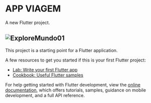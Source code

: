 # APP VIAGEM

A new Flutter project.

## ![ExploreMundo01](https://github.com/user-attachments/assets/dea62bdd-a4bb-46e3-9478-f236a76bce05)


This project is a starting point for a Flutter application.

A few resources to get you started if this is your first Flutter project:

- [Lab: Write your first Flutter app](https://docs.flutter.dev/get-started/codelab)
- [Cookbook: Useful Flutter samples](https://docs.flutter.dev/cookbook)

For help getting started with Flutter development, view the
[online documentation](https://docs.flutter.dev/), which offers tutorials,
samples, guidance on mobile development, and a full API reference.
